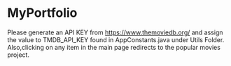 # MyPortfolio

Please generate an API KEY from https://www.themoviedb.org/ and assign the value to TMDB_API_KEY found in AppConstants.java under Utils Folder.
Also,clicking on any item in the main page redirects to the popular movies project.
